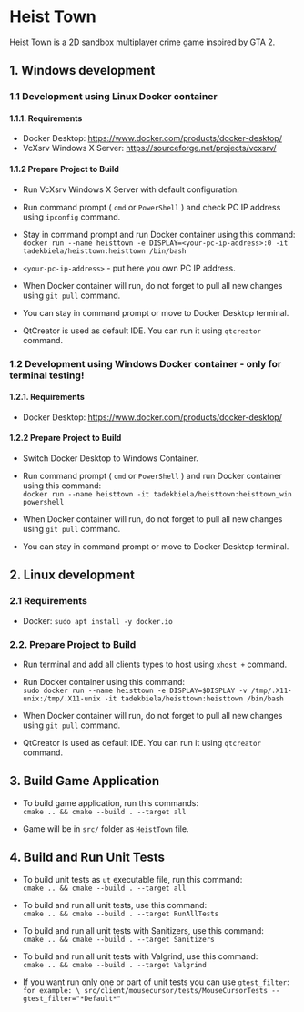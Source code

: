 # Heist Town

Heist Town is a 2D sandbox multiplayer crime game inspired by GTA 2.

## 1. Windows development

### 1.1 Development using Linux Docker container

#### 1.1.1. Requirements

* Docker Desktop: https://www.docker.com/products/docker-desktop/ 
* VcXsrv Windows X Server: https://sourceforge.net/projects/vcxsrv/ 

#### 1.1.2 Prepare Project to Build

* Run VcXsrv Windows X Server with default configuration.
* Run command prompt ( `cmd` or `PowerShell` ) and check PC IP address using `ipconfig` command.
* Stay in command prompt and run Docker container using this command: \
`docker run --name heisttown -e DISPLAY=<your-pc-ip-address>:0 -it tadekbiela/heisttown:heisttown /bin/bash`

* `<your-pc-ip-address>` - put here you own PC IP address.
* When Docker container will run, do not forget to pull all new changes using `git pull` command.
* You can stay in command prompt or move to Docker Desktop terminal.
* QtCreator is used as default IDE. You can run it using `qtcreator` command.

### 1.2 Development using Windows Docker container - only for terminal testing!

#### 1.2.1. Requirements

* Docker Desktop: https://www.docker.com/products/docker-desktop/ 

#### 1.2.2 Prepare Project to Build

* Switch Docker Desktop to Windows Container.
* Run command prompt ( `cmd` or `PowerShell` ) and run Docker container using this command: \
`docker run --name heisttown -it tadekbiela/heisttown:heisttown_win powershell`

* When Docker container will run, do not forget to pull all new changes using `git pull` command.
* You can stay in command prompt or move to Docker Desktop terminal.

## 2. Linux development

### 2.1 Requirements

* Docker: `sudo apt install -y docker.io`

### 2.2. Prepare Project to Build

* Run terminal and add all clients types to host using `xhost +` command.
* Run Docker container using this command: \
`sudo docker run --name heisttown -e DISPLAY=$DISPLAY -v /tmp/.X11-unix:/tmp/.X11-unix -it tadekbiela/heisttown:heisttown /bin/bash`

* When Docker container will run, do not forget to pull all new changes using `git pull` command.
* QtCreator is used as default IDE. You can run it using `qtcreator` command.

## 3. Build Game Application

* To build game application, run this commands: \
`cmake .. && cmake --build . --target all`

* Game will be in `src/` folder as `HeistTown` file.

## 4. Build and Run Unit Tests

* To build unit tests as `ut` executable file, run this command: \
`cmake .. && cmake --build . --target all`

* To build and run all unit tests, use this command: \
`cmake .. && cmake --build . --target RunAllTests`

* To build and run all unit tests with Sanitizers, use this command: \
`cmake .. && cmake --build . --target Sanitizers`

* To build and run all unit tests with Valgrind, use this command: \
`cmake .. && cmake --build . --target Valgrind`

* If you want run only one or part of unit tests you can use `gtest_filter`: \
`for example: \
	src/client/mousecursor/tests/MouseCursorTests --gtest_filter="*Default*"`
